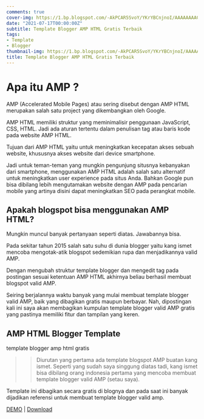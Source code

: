 ```yaml
---
comments: true
cover-img: https://1.bp.blogspot.com/-AkPCAR5SvoY/YKrYBCnjnoI/AAAAAAAACeQ/bbD-EC7cBIU9odlUEQZiAt2JLbQ3pBBjQCLcBGAsYHQ/w700/template-amp-blogger-free.png
date: "2021-07-17T00:00:00Z"
subtitle: Template Blogger AMP HTML Gratis Terbaik
tags:
- Template
- Blogger
thumbnail-img: https://1.bp.blogspot.com/-AkPCAR5SvoY/YKrYBCnjnoI/AAAAAAAACeQ/bbD-EC7cBIU9odlUEQZiAt2JLbQ3pBBjQCLcBGAsYHQ/w700/template-amp-blogger-free.png
title: Template Blogger AMP HTML Gratis Terbaik
---
```



# Apa itu AMP ?

AMP (Accelerated Mobile Pages) atau sering disebut dengan AMP HTML merupakan salah satu project yang dikembangkan oleh Google.

AMP HTML memiliki struktur yang meminimalisir penggunaan JavaScript, CSS, HTML. Jadi ada aturan tertentu dalam penulisan tag atau baris kode pada website AMP HTML.

Tujuan dari AMP HTML yaitu untuk meningkatkan kecepatan akses sebuah website, khususnya akses website dari device smartphone.

Jadi untuk teman-teman yang mungkin pengunjung situsnya kebanyakan dari smartphone, menggunakan AMP HTML adalah salah satu alternatif untuk meningkatkan user experience pada situs Anda. Bahkan Google pun bisa dibilang lebih mengutamakan website dengan AMP pada pencarian mobile yang artinya disini dapat meningkatkan SEO pada perangkat mobile.

## Apakah blogspot bisa menggunakan AMP HTML?
Mungkin muncul banyak pertanyaan seperti diatas. Jawabannya bisa.

Pada sekitar tahun 2015 salah satu suhu di dunia blogger yaitu kang ismet mencoba mengotak-atik blogspot sedemikian rupa dan menjadikannya valid AMP.

Dengan mengubah struktur template blogger dan mengedit tag pada postingan sesuai ketentuan AMP HTML akhirnya beliau berhasil membuat blogspot valid AMP.

Seiring berjalannya waktu banyak yang mulai membuat template blogger valid AMP, baik yang dibagikan gratis maupun berbayar. Nah, dipostingan kali ini saya akan membagikan kumpulan template blogger valid AMP gratis yang pastinya memiliki fitur dan tampilan yang keren.


## AMP HTML Blogger Template
template blogger amp html gratis

>>Diurutan yang pertama ada template blogspot AMP buatan kang ismet. Seperti yang sudah saya singgung diatas tadi, kang ismet bisa dibilang orang indonesia pertama yang mencoba membuat template blogger valid AMP (setau saya).

Template ini dibagikan secara gratis di blognya dan pada saat ini banyak dijadikan referensi untuk membuat template blogger valid amp.

[DEMO](https://amphtmlproject.blogspot.com/) |
[Download](http://disafelink.com/m/JNrC)


